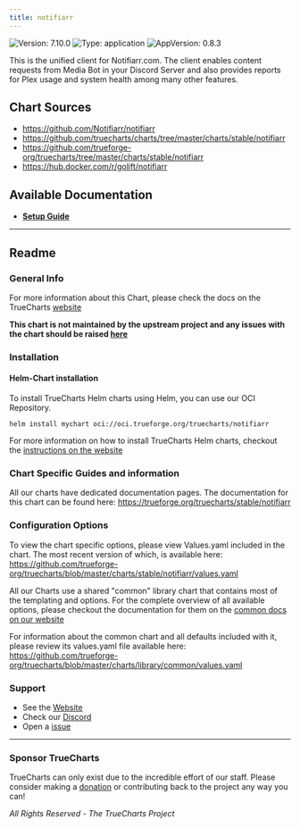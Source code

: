 ```yaml
---
title: notifiarr
---
```


![Version: 7.10.0](https://img.shields.io/badge/Version-7.10.0-informational?style=flat-square) ![Type: application](https://img.shields.io/badge/Type-application-informational?style=flat-square) ![AppVersion: 0.8.3](https://img.shields.io/badge/AppVersion-0.8.3-informational?style=flat-square)

This is the unified client for Notifiarr.com. The client enables content requests from Media Bot in your Discord Server and also provides reports for Plex usage and system health among many other features.

## Chart Sources

- https://github.com/Notifiarr/notifiarr
- https://github.com/truecharts/charts/tree/master/charts/stable/notifiarr
- https://github.com/trueforge-org/truecharts/tree/master/charts/stable/notifiarr
- https://hub.docker.com/r/golift/notifiarr

## Available Documentation

- [**Setup Guide**](./how-to)


---

## Readme


### General Info

For more information about this Chart, please check the docs on the TrueCharts [website](https://trueforge.org/truecharts/stable/notifiarr)

**This chart is not maintained by the upstream project and any issues with the chart should be raised [here](https://github.com/trueforge-org/truecharts/issues/new/choose)**

### Installation

#### Helm-Chart installation

To install TrueCharts Helm charts using Helm, you can use our OCI Repository.

`helm install mychart oci://oci.trueforge.org/truecharts/notifiarr`

For more information on how to install TrueCharts Helm charts, checkout the [instructions on the website](https://trueforge.org/truecharts/guides/)

### Chart Specific Guides and information

All our charts have dedicated documentation pages.
The documentation for this chart can be found here:
https://trueforge.org/truecharts/stable/notifiarr

### Configuration Options

To view the chart specific options, please view Values.yaml included in the chart.
The most recent version of which, is available here: https://github.com/trueforge-org/truecharts/blob/master/charts/stable/notifiarr/values.yaml

All our Charts use a shared "common" library chart that contains most of the templating and options.
For the complete overview of all available options, please checkout the documentation for them on the [common docs on our website](https://trueforge.org/truecharts-common/)

For information about the common chart and all defaults included with it, please review its values.yaml file available here: https://github.com/trueforge-org/truecharts/blob/master/charts/library/common/values.yaml

### Support

- See the [Website](https://truecharts.org)
- Check our [Discord](https://discord.gg/tVsPTHWTtr)
- Open a [issue](https://github.com/trueforge-org/truecharts/issues/new/choose)

---

### Sponsor TrueCharts

TrueCharts can only exist due to the incredible effort of our staff.
Please consider making a [donation](https://trueforge.org/general/sponsor/) or contributing back to the project any way you can!

_All Rights Reserved - The TrueCharts Project_
